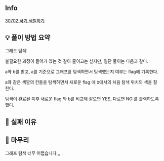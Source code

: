## Info
[30702 국기 색칠하기](https://www.acmicpc.net/problem/30702)

## 💡 풀이 방법 요약

그래드 탐색!

불필요한 과정이 들어가 있는 것 같아 줄이고는 싶지만, 일단 풀이는 다음과 같다.

a와 b를 받고, a를 기준으로 그래프를 탐색하면서 탐색했는지 여부는 flag에 기록한다.

a와 같은 색깔의 칸들을 탐색하면서 새로운 flag 에 b에서의 처음 탐색 위치의 색을 칠한다.

탐색이 완료된 이후 새로운 flag 와 b를 비교해 같으면 YES, 다르면 NO 를 출력하도록 했다.

## 👀 실패 이유


## 🙂 마무리

그래프 탐색 너무 어렵습니다,,,